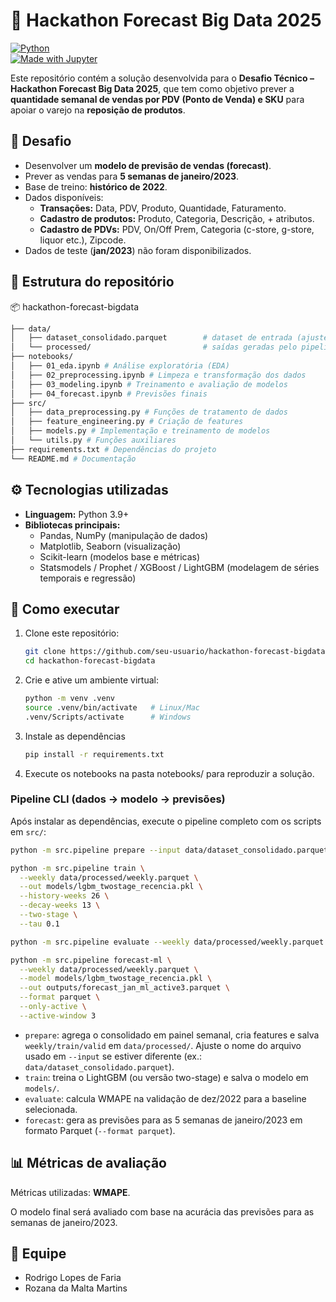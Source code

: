# 🛒 Hackathon Forecast Big Data 2025  

[![Python](https://img.shields.io/badge/python-3.9%2B-blue.svg)](https://www.python.org/)  
[![Made with Jupyter](https://img.shields.io/badge/Made%20with-Jupyter-orange.svg)](https://jupyter.org/)  

Este repositório contém a solução desenvolvida para o **Desafio Técnico – Hackathon Forecast Big Data 2025**, que tem como objetivo prever a **quantidade semanal de vendas por PDV (Ponto de Venda) e SKU** para apoiar o varejo na **reposição de produtos**.  

## 📌 Desafio  

- Desenvolver um **modelo de previsão de vendas (forecast)**.  
- Prever as vendas para **5 semanas de janeiro/2023**.  
- Base de treino: **histórico de 2022**.  
- Dados disponíveis:  
  - **Transações:** Data, PDV, Produto, Quantidade, Faturamento.  
  - **Cadastro de produtos:** Produto, Categoria, Descrição, + atributos.  
  - **Cadastro de PDVs:** PDV, On/Off Prem, Categoria (c-store, g-store, liquor etc.), Zipcode.  
- Dados de teste (**jan/2023**) não foram disponibilizados.  

## 📂 Estrutura do repositório  

📦 hackathon-forecast-bigdata
 ```bash
 ├── data/
 │   ├── dataset_consolidado.parquet        # dataset de entrada (ajuste nome conforme arquivo disponível)
 │   └── processed/                         # saídas geradas pelo pipeline (weekly/train/valid)
 ├── notebooks/
 │   ├── 01_eda.ipynb # Análise exploratória (EDA)
 │   ├── 02_preprocessing.ipynb # Limpeza e transformação dos dados
 │   ├── 03_modeling.ipynb # Treinamento e avaliação de modelos
 │   ├── 04_forecast.ipynb # Previsões finais
 ├── src/
 │   ├── data_preprocessing.py # Funções de tratamento de dados
 │   ├── feature_engineering.py # Criação de features
 │   ├── models.py # Implementação e treinamento de modelos
 │   └── utils.py # Funções auxiliares
 ├── requirements.txt # Dependências do projeto
 └── README.md # Documentação
 ```

## ⚙️ Tecnologias utilizadas  

- **Linguagem:** Python 3.9+  
- **Bibliotecas principais:**  
  - Pandas, NumPy (manipulação de dados)  
  - Matplotlib, Seaborn (visualização)  
  - Scikit-learn (modelos base e métricas)  
  - Statsmodels / Prophet / XGBoost / LightGBM (modelagem de séries temporais e regressão)  

## 🚀 Como executar  

1. Clone este repositório:

   ```bash
   git clone https://github.com/seu-usuario/hackathon-forecast-bigdata.git
   cd hackathon-forecast-bigdata
   ```

2. Crie e ative um ambiente virtual:

   ```bash
   python -m venv .venv
   source .venv/bin/activate   # Linux/Mac
   .venv/Scripts/activate      # Windows
   ```

3. Instale as dependências

   ```bash
   pip install -r requirements.txt
   ```

4. Execute os notebooks na pasta notebooks/ para reproduzir a solução.

### Pipeline CLI (dados → modelo → previsões)

Após instalar as dependências, execute o pipeline completo com os scripts em `src/`:

```bash
python -m src.pipeline prepare --input data/dataset_consolidado.parquet --outdir data/processed

python -m src.pipeline train \
  --weekly data/processed/weekly.parquet \
  --out models/lgbm_twostage_recencia.pkl \
  --history-weeks 26 \
  --decay-weeks 13 \
  --two-stage \
  --tau 0.1

python -m src.pipeline evaluate --weekly data/processed/weekly.parquet --out outputs/eval_valid_dec2022.csv

python -m src.pipeline forecast-ml \
  --weekly data/processed/weekly.parquet \
  --model models/lgbm_twostage_recencia.pkl \
  --out outputs/forecast_jan_ml_active3.parquet \
  --format parquet \
  --only-active \
  --active-window 3
```

- `prepare`: agrega o consolidado em painel semanal, cria features e salva `weekly/train/valid` em `data/processed/`. Ajuste o nome do arquivo usado em `--input` se estiver diferente (ex.: `data/dataset_consolidado.parquet`).
- `train`: treina o LightGBM (ou versão two-stage) e salva o modelo em `models/`.
- `evaluate`: calcula WMAPE na validação de dez/2022 para a baseline selecionada.
- `forecast`: gera as previsões para as 5 semanas de janeiro/2023 em formato Parquet (`--format parquet`).

## 📊 Métricas de avaliação

Métricas utilizadas: **WMAPE**.

O modelo final será avaliado com base na acurácia das previsões para as semanas de janeiro/2023.

## 👥 Equipe

- Rodrigo Lopes de Faria
- Rozana da Malta Martins
